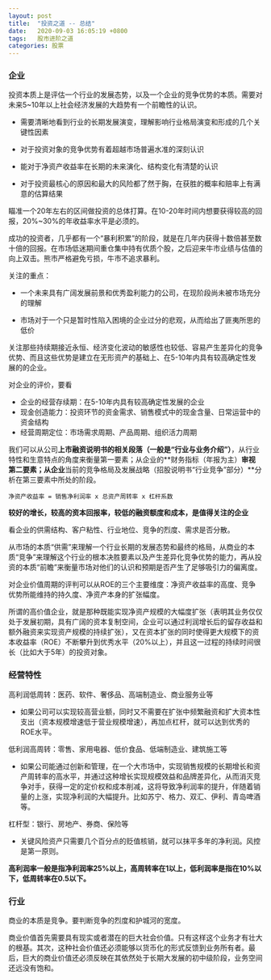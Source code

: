 ```yaml
---
layout: post
title:  "投资之道 -- 总结"
date:   2020-09-03 16:05:19 +0800
tags:   股市进阶之道
categories: 股票
---
```


### 企业

投资本质上是评估一个行业的发展态势，以及一个企业的竞争优势的本质。需要对未来5~10年以上社会经济发展的大趋势有一个前瞻性的认识。

+ 需要清晰地看到行业的长期发展演变，理解影响行业格局演变和形成的几个关键性因素

+ 对于投资对象的竞争优势有着超越市场普遍水准的深刻认识

+ 能对于净资产收益率在长期的未来演化、结构变化有清楚的认识

+ 对于投资最核心的原因和最大的风险都了然于胸，在获胜的概率和赔率上有满意的估算结果

瞄准一个20年左右的区间做投资的总体打算。在10-20年时间内想要获得较高的回报，20%~30%的年收益率水平是必须的。

成功的投资者，几乎都有一个“暴利积累”的阶段，就是在几年内获得十数倍甚至数十倍的回报。在市场低迷期间重仓集中持有优质个股，之后迎来牛市业绩与估值的向上双击。熊市严格避免亏损，牛市不追求暴利。

关注的重点：

+ 一个未来具有广阔发展前景和优秀盈利能力的公司，在现阶段尚未被市场充分的理解

+ 市场对于一个只是暂时性陷入困境的企业过分的悲观，从而给出了匪夷所思的低价

关注那些持续期接近永恒、经济变化波动的敏感性也较低、容易产生差异化的竞争优势、而且这些优势是建立在无形资产的基础上、在5-10年内具有较高确定性发展的的企业。

对企业的评价，要看

+ 企业的经营存续期：在5-10年内具有较高确定性发展的企业
+ 现金创造能力：投资环节的资金需求、销售模式中的现金含量、日常运营中的资金结构
+ 经营周期定位：市场需求周期、产品周期、组织活力周期

我们可以从公司**上市融资说明书的相关段落（一般是“行业与业务介绍”）**，从行业特性和生意特点的角度来衡量第一要素；从企业的**财务指标（年报为主）**审视第二要素；从企业**当前的竞争格局及发展战略（招股说明书“行业竞争”部分）**分析在第三要素中所处的阶段。

    净资产收益率 = 销售净利润率 x 总资产周转率 x 杠杆系数

**较好的增长，较高的资本回报率，较低的融资额度和成本，是值得关注的企业**

看企业的供需结构、客户粘性、行业地位、竞争的烈度、需求是否分散。

从市场的本质“供需”来理解一个行业长期的发展态势和最终的格局，从商业的本质“竞争”来理解这个行业的根本决胜要素以及产生差异化竞争优势的能力，再从投资的本质“前瞻”来衡量市场对他们的认识和预期是否产生了足够吸引力的偏离度。

对企业价值周期的评判可以从ROE的三个主要维度：净资产收益率的高度、竞争优势所能维持的持久度、净资产本身的扩张幅度。

所谓的高价值企业，就是那种既能实现净资产规模的大幅度扩张（表明其业务仅仅处于发展初期，具有广阔的资本复制空间，企业可以通过利润增长后的留存收益和额外融资来实现资产规模的持续扩张），又在资本扩张的同时使得更大规模下的资本收益率（ROE）不断攀升到优秀水平（20%以上），并且这一过程的持续时间很长（比如大于5年）的投资对象。

### 经营特性

高利润低周转：医药、软件、奢侈品、高端制造业、商业服务业等

+ 如果公司可以实现较高营业额，同时又不需要在扩张中频繁融资和扩大资本性支出（资本规模增速低于营业规模增速），再加点杠杆，就可以达到优秀的ROE水平。

低利润高周转：零售、家用电器、低价食品、低端制造业、建筑施工等

+ 如果公司能通过创新和管理，在一个大市场中，实现销售规模的长期增长和资产周转率的高水平，并通过这种增长实现规模效益和品牌差异化，从而消灭竞争对手，获得一定的定价权和成本削减，这将导致净利润率的提升，伴随着销量的上涨，实现净利润的大幅提升。比如苏宁、格力、双汇、伊利、青岛啤酒等。

杠杆型：银行、房地产、券商、保险等

+ 关键风险资产只需要几个百分点的贬值核销，就可以抹平多年的净利润。风控是第一原则。

**高利润率一般是指净利润率25%以上，高周转率在1以上，低利润率是指在10%以下，低周转率在0.5以下。**

### 行业

商业的本质是竞争。要判断竞争的烈度和护城河的宽度。

商业价值首先需要具有现实或者潜在的巨大社会价值。只有这样这个业务才有壮大的根基。其次，这种社会价值还必须能够以货币化的形式反馈到业务所有者。最后，巨大的商业价值还必须反映在其依然处于长期大发展的初中级阶段，业务空间还远没有饱和。
